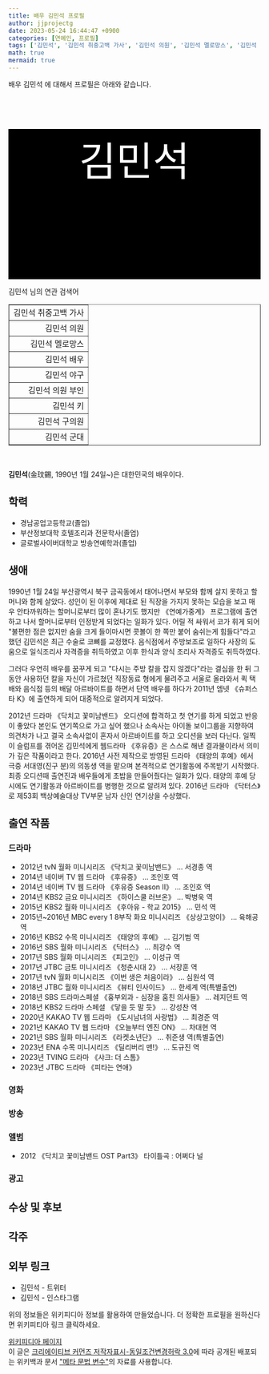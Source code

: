 ```yaml
---
title: 배우 김민석 프로필
author: jjprojectg
date: 2023-05-24 16:44:47 +0900
categories: [연예인, 프로필]
tags: ['김민석', '김민석 취중고백 가사', '김민석 의원', '김민석 멜로망스', '김민석 배우', '김민석 야구', '김민석 의원 부인', '김민석 키', '김민석 구의원', '김민석 군대']
math: true
mermaid: true
---
```


<p>
배우 김민석 에 대해서  프로필은 아래와 같습니다. 
</p>
<div class="textimage_container" style="background-color:black ; width:100%; height:300px; ">
  <p style=" color: white; text-align: center;font-size:80">김민석</p>
</div>
<p>
 김민석 님의 연관 검색어
</p>
<table  border="1" class="dataframe"> <tr style="text-align: right;"> <td> 김민석 취중고백 가사 </td></tr> <tr style="text-align: right;"> <td> 김민석 의원 </td></tr> <tr style="text-align: right;"> <td> 김민석 멜로망스 </td></tr> <tr style="text-align: right;"> <td> 김민석 배우 </td></tr> <tr style="text-align: right;"> <td> 김민석 야구 </td></tr> <tr style="text-align: right;"> <td> 김민석 의원 부인 </td></tr> <tr style="text-align: right;"> <td> 김민석 키 </td></tr> <tr style="text-align: right;"> <td> 김민석 구의원 </td></tr> <tr style="text-align: right;"> <td> 김민석 군대 </td></tr></table>
<br />
<p><span></span>
</p>
<p><b>김민석</b>(金玟錫, 1990년 1월 24일~)은 대한민국의 배우이다.
</p>

<h2>학력</h2>
<ul><li>경남공업고등학교(졸업)</li>
<li>부산정보대학 호텔조리과 전문학사(졸업)</li>
<li>글로벌사이버대학교 방송연예학과(졸업)</li></ul>

<h2>생애</h2>
<p>1990년 1월 24일 부산광역시 북구 금곡동에서 태어나면서 부모와 함께 살지 못하고 할머니와 함께 살았다. 성인이 된 이후에 제대로 된 직장을 가지지 못하는 모습을 보고 매우 안타까워하는 할머니로부터 많이 혼나기도 했지만 《연예가중계》 프로그램에 출연하고 나서 할머니로부터 인정받게 되었다는 일화가 있다. 어릴 적 싸워서 코가 휘게 되어 "불편한 점은 없지만 숨을 크게 들이마시면 콧볼이 한 쪽만 붙어 숨쉬는게 힘들다"라고 했던 김민석은 최근 수술로 코뼈를 교정했다. 음식점에서 주방보조로 일하다 사장의 도움으로 일식조리사 자격증을 취득하였고 이후 한식과 양식 조리사 자격증도 취득하였다.
</p><p>그러다 우연히 배우를 꿈꾸게 되고 "다시는 주방 칼을 잡지 않겠다"라는 결심을 한 뒤 그동안 사용하던 칼을 자신이 가르쳤던 직장동료 형에게 물려주고 서울로 올라와서 퀵 택배와 음식점 등의 배달 아르바이트를 하면서 단역 배우를 하다가 2011년 엠넷 《슈퍼스타 K》에 출연하게 되어 대중적으로 알려지게 되었다.
</p><p>2012년 드라마 《닥치고 꽃미남밴드》 오디션에 합격하고 첫 연기를 하게 되었고 반응이 좋았다 본인도 연기쪽으로 가고 싶어 했으나 소속사는 아이돌 보이그룹을 지향하여 의견차가 나고 결국 소속사없이 혼자서 아르바이트를 하고 오디션을 보러 다닌다. 일찍이 슬럼프를 겪어온 김민석에게 웹드라마 《후유증》은 스스로 해낸 결과물이라서 의미가 깊은 작품이라고 한다. 2016년 사전 제작으로 방영된 드라마 《태양의 후예》에서 극중 서대영(진구 분)의 의동생 역을 맡으며 본격적으로 연기활동에 주목받기 시작했다. 최종 오디션때 출연진과 배우들에게 초밥을 만들어줬다는 일화가 있다. 태양의 후예 당시에도 연기활동과 아르바이트를 병행한 것으로 알려져 있다. 2016년 드라마 《닥터스》로 제53회 백상예술대상 TV부문 남자 신인 연기상을 수상했다.
</p>

<h2>출연 작품</h2>
<h3>드라마</h3>
<ul><li>2012년 tvN 월화 미니시리즈 《닥치고 꽃미남밴드》 ... 서경종 역</li>
<li>2014년 네이버 TV 웹 드라마 《후유증》 ... 조인호 역</li>
<li>2014년 네이버 TV 웹 드라마 《후유증 Season Ⅱ》 ... 조인호 역</li>
<li>2014년 KBS2 금요 미니시리즈 《하이스쿨 러브온》 ... 박병욱 역</li>
<li>2015년 KBS2 월화 미니시리즈 《후아유 - 학교 2015》 ... 민석 역</li>
<li>2015년~2016년 MBC every 1 8부작 화요 미니시리즈 《상상고양이》 ... 육해공 역</li>
<li>2016년 KBS2 수목 미니시리즈 《태양의 후예》 ... 김기범 역</li>
<li>2016년 SBS 월화 미니시리즈 《닥터스》 ... 최강수 역</li>
<li>2017년 SBS 월화 미니시리즈 《피고인》 ... 이성규 역</li>
<li>2017년 JTBC 금토 미니시리즈 《청춘시대 2》 ... 서장훈 역</li>
<li>2017년 tvN 월화 미니시리즈 《이번 생은 처음이라》 ... 심원석 역</li>
<li>2018년 JTBC 월화 미니시리즈 《뷰티 인사이드》 ... 한세계 역(특별출연)</li>
<li>2018년 SBS 드라마스페셜 《흉부외과 - 심장을 훔친 의사들》 ... 레지던트 역</li>
<li>2018년 KBS2 드라마 스페셜 《닿을 듯 말 듯》 ... 강성찬 역</li>
<li>2020년 KAKAO TV 웹 드라마 《도시남녀의 사랑법》 ... 최경준 역</li>
<li>2021년 KAKAO TV 웹 드라마 《오늘부터 엔진 ON》 ... 차대현 역</li>
<li>2021년 SBS 월화 미니시리즈 《라켓소년단》 ... 취준생 역(특별출연)</li>
<li>2023년 ENA 수목 미니시리즈 《딜리버리 맨!》 ... 도규진 역</li>
<li>2023년 TVING 드라마 《샤크: 더 스톰》</li>
<li>2023년 JTBC 드라마 《피타는 연애》</li></ul>

<h3>영화</h3>
<h3>방송</h3>
<h3>앨범</h3>
<ul><li>2012 《닥치고 꽃미남밴드 OST Part3》 타이틀곡 : 어쩌다 널</li></ul>

<h3>광고</h3>
<h2>수상 및 후보</h2>
<h2>각주</h2>
<h2>외부 링크</h2>
<ul><li>김민석 - 트위터 </li>
<li>김민석 - 인스타그램 </li></ul>
<p>
위의 정보들은 위키피디아 정보를 활용하여 만들었습니다. 
더 정확한 프로필을 원하신다면 위키피티아 링크 클릭하세요. 
</p>
<a href="https://ko.wikipedia.org/wiki/김민석_(배우)" >위키피디아 페이지 </a>


<footer>
이 글은 <a href="https://creativecommons.org/licenses/by-sa/3.0/">크리에이티브 커먼즈 저작자표시-동일조건변경허락 3.0</a>에 따라 공개된 배포되는 위키백과 문서 <a href="https://ko.wikipedia.org/wiki/메타_문법_변수">"메타 문법 변수"</a>의 자료를 사용합니다.
</footer>
